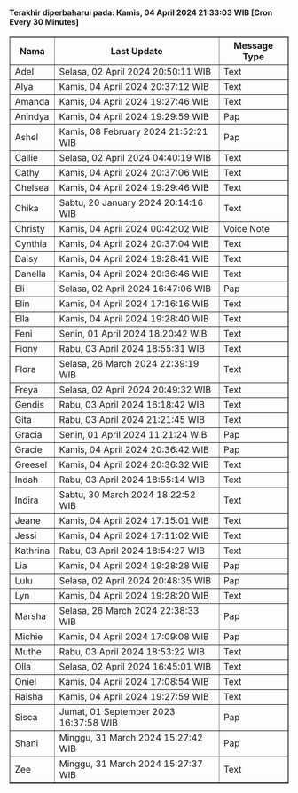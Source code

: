 #### Terakhir diperbaharui pada: Kamis, 04 April 2024 21:33:03 WIB [Cron Every 30 Minutes]

<table border='1'><tr><th>Nama</th><th>Last Update</th><th>Message Type</th></tr><tr><td>Adel</td><td>Selasa, 02 April 2024 20:50:11 WIB</td><td>Text</td></tr><tr><td>Alya</td><td>Kamis, 04 April 2024 20:37:12 WIB</td><td>Text</td></tr><tr><td>Amanda</td><td>Kamis, 04 April 2024 19:27:46 WIB</td><td>Text</td></tr><tr><td>Anindya</td><td>Kamis, 04 April 2024 19:29:59 WIB</td><td>Pap</td></tr><tr><td>Ashel</td><td>Kamis, 08 February 2024 21:52:21 WIB</td><td>Pap</td></tr><tr><td>Callie</td><td>Selasa, 02 April 2024 04:40:19 WIB</td><td>Text</td></tr><tr><td>Cathy</td><td>Kamis, 04 April 2024 20:37:06 WIB</td><td>Text</td></tr><tr><td>Chelsea</td><td>Kamis, 04 April 2024 19:29:46 WIB</td><td>Text</td></tr><tr><td>Chika</td><td>Sabtu, 20 January 2024 20:14:16 WIB</td><td>Text</td></tr><tr><td>Christy</td><td>Kamis, 04 April 2024 00:42:02 WIB</td><td>Voice Note</td></tr><tr><td>Cynthia</td><td>Kamis, 04 April 2024 20:37:04 WIB</td><td>Text</td></tr><tr><td>Daisy</td><td>Kamis, 04 April 2024 19:28:41 WIB</td><td>Text</td></tr><tr><td>Danella</td><td>Kamis, 04 April 2024 20:36:46 WIB</td><td>Text</td></tr><tr><td>Eli</td><td>Selasa, 02 April 2024 16:47:06 WIB</td><td>Pap</td></tr><tr><td>Elin</td><td>Kamis, 04 April 2024 17:16:16 WIB</td><td>Text</td></tr><tr><td>Ella</td><td>Kamis, 04 April 2024 19:28:40 WIB</td><td>Text</td></tr><tr><td>Feni</td><td>Senin, 01 April 2024 18:20:42 WIB</td><td>Text</td></tr><tr><td>Fiony</td><td>Rabu, 03 April 2024 18:55:31 WIB</td><td>Text</td></tr><tr><td>Flora</td><td>Selasa, 26 March 2024 22:39:19 WIB</td><td>Text</td></tr><tr><td>Freya</td><td>Selasa, 02 April 2024 20:49:32 WIB</td><td>Text</td></tr><tr><td>Gendis</td><td>Rabu, 03 April 2024 16:18:42 WIB</td><td>Text</td></tr><tr><td>Gita</td><td>Rabu, 03 April 2024 21:21:45 WIB</td><td>Text</td></tr><tr><td>Gracia</td><td>Senin, 01 April 2024 11:21:24 WIB</td><td>Pap</td></tr><tr><td>Gracie</td><td>Kamis, 04 April 2024 20:36:42 WIB</td><td>Pap</td></tr><tr><td>Greesel</td><td>Kamis, 04 April 2024 20:36:32 WIB</td><td>Text</td></tr><tr><td>Indah</td><td>Rabu, 03 April 2024 18:55:14 WIB</td><td>Text</td></tr><tr><td>Indira</td><td>Sabtu, 30 March 2024 18:22:52 WIB</td><td>Text</td></tr><tr><td>Jeane</td><td>Kamis, 04 April 2024 17:15:01 WIB</td><td>Text</td></tr><tr><td>Jessi</td><td>Kamis, 04 April 2024 17:11:02 WIB</td><td>Text</td></tr><tr><td>Kathrina</td><td>Rabu, 03 April 2024 18:54:27 WIB</td><td>Text</td></tr><tr><td>Lia</td><td>Kamis, 04 April 2024 19:28:28 WIB</td><td>Pap</td></tr><tr><td>Lulu</td><td>Selasa, 02 April 2024 20:48:35 WIB</td><td>Pap</td></tr><tr><td>Lyn</td><td>Kamis, 04 April 2024 19:28:20 WIB</td><td>Text</td></tr><tr><td>Marsha</td><td>Selasa, 26 March 2024 22:38:33 WIB</td><td>Pap</td></tr><tr><td>Michie</td><td>Kamis, 04 April 2024 17:09:08 WIB</td><td>Pap</td></tr><tr><td>Muthe</td><td>Rabu, 03 April 2024 18:53:22 WIB</td><td>Text</td></tr><tr><td>Olla</td><td>Selasa, 02 April 2024 16:45:01 WIB</td><td>Text</td></tr><tr><td>Oniel</td><td>Kamis, 04 April 2024 17:08:54 WIB</td><td>Text</td></tr><tr><td>Raisha</td><td>Kamis, 04 April 2024 19:27:59 WIB</td><td>Text</td></tr><tr><td>Sisca</td><td>Jumat, 01 September 2023 16:37:58 WIB</td><td>Pap</td></tr><tr><td>Shani</td><td>Minggu, 31 March 2024 15:27:42 WIB</td><td>Pap</td></tr><tr><td>Zee</td><td>Minggu, 31 March 2024 15:27:37 WIB</td><td>Text</td></tr></table>